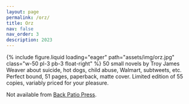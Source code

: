 ```yaml
---
layout: page
permalink: /orz/
title: Orz
nav: false
nav_order: 3
description: 2023
---
```


{% include figure.liquid loading="eager" path="assets/img/orz.jpg" class="w-50 pl-3 pb-3 float-right" %}
50 small novels by Troy James Weaver about suicide, hot dogs, child abuse, Walmart, subtweets, etc. Perfect bound, 51 pages, paperback, matte cover. Limited edition of 55 copies, variably priced for your pleasure.

Not available from [Back Patio Press](https://shop.backpatiopress.com/product/orz-by-troy-james-weaver).

